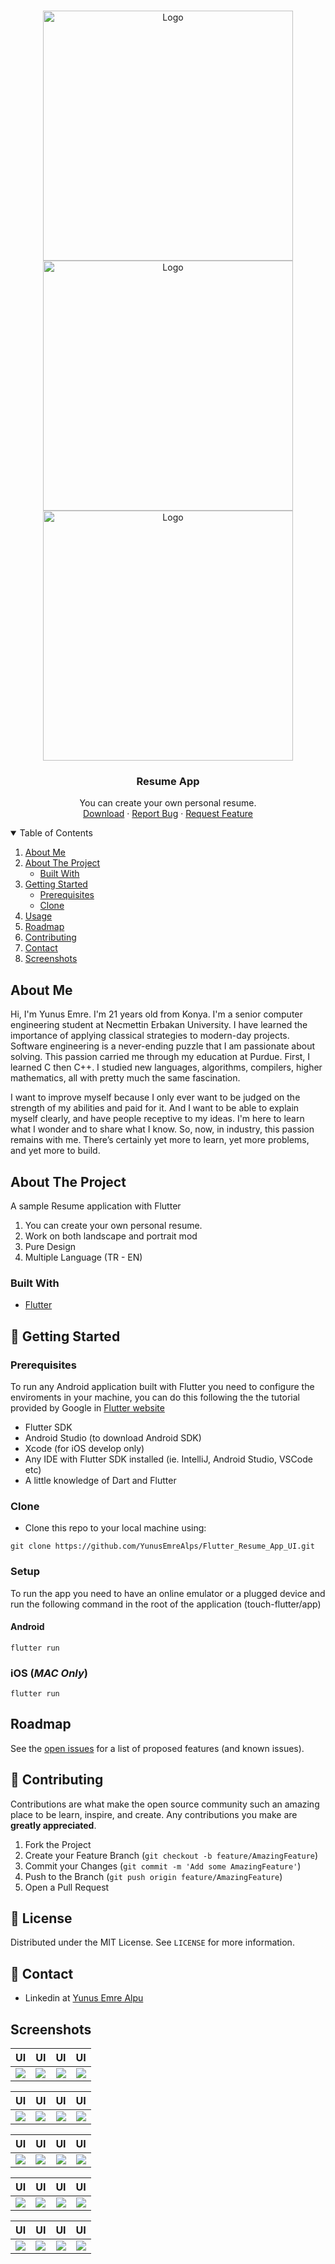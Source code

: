 <!-- PROJECT LOGO -->
<br />
<p align="center">
  <a href="https://github.com/YunusEmreAlps/Flutter_Resume_App_UI/tree/master/my_resume">
    <img src="assets/images/Logo1.png" alt="Logo" width="400">
    <img src="assets/images/Logo2.png" alt="Logo" width="400">
    <img src="assets/images/Logo3.png" alt="Logo" width="400">
  </a>

  <h3 align="center">Resume App</h3>

  <p align="center">
    You can create your own personal resume.
    <br />
    <a href="https://github.com/YunusEmreAlps/Flutter_Resume_App_UI/">Download</a>
    ·
    <a href="https://github.com/YunusEmreAlps/Flutter_Resume_App_UI/tree/master/my_resume/issues">Report Bug</a>
    ·
    <a href="https://github.com/YunusEmreAlps/Flutter_Resume_App_UI/tree/master/my_resume/issues">Request Feature</a>
  </p>
</p>

<!-- TABLE OF CONTENTS -->
<details open="open">
  <summary>Table of Contents</summary>
  <ol>
    <li>
      <a href="#about-us">About Me</a>
    </li>
    <li>
      <a href="#about-the-project">About The Project</a>
      <ul>
        <li><a href="#built-with">Built With</a></li>
      </ul>
    </li>
    <li>
      <a href="#getting-started">Getting Started</a>
      <ul>
        <li><a href="#prerequisites">Prerequisites</a></li>
        <li><a href="#clone">Clone</a></li>
      </ul>
    </li>
    <li><a href="#usage">Usage</a></li>
    <li><a href="#roadmap">Roadmap</a></li>
    <li><a href="#contributing">Contributing</a></li>
    <li><a href="#contact">Contact</a></li>
    <li><a href="#Screenshots">Screenshots</a></li>
  </ol>
</details>


<!-- ABOUT Me -->
## About Me
Hi, I'm Yunus Emre. I'm 21 years old from Konya. I'm a senior computer engineering student at Necmettin Erbakan University. I have learned the importance of applying classical strategies to modern-day projects. Software engineering is a never-ending puzzle that I am passionate about solving. This passion carried me through my education at Purdue. First, I learned C then C++. I studied new languages, algorithms, compilers, higher mathematics, all with pretty much the same fascination.

I want to improve myself because I only ever want to be judged on the strength of my abilities and paid for it. And I want to be able to explain myself clearly, and have people receptive to my ideas. I'm here to learn what I wonder and to share what I know. So, now, in industry, this passion remains with me. There’s certainly yet more to learn, yet more problems, and yet more to build.

<!-- ABOUT THE PROJECT -->
## About The Project
A sample Resume application with Flutter

1. You can create your own personal resume.
2. Work on both landscape and portrait mod
3. Pure Design
4. Multiple Language (TR - EN)


### Built With

* [Flutter](https://flutter.dev)


<!-- GETTING STARTED -->
## 🚀 Getting Started

### Prerequisites

To run any Android application built with Flutter you need to configure the enviroments in your machine, you can do this following the the tutorial provided by Google in [Flutter website](https://flutter.dev/docs/get-started/install)

- Flutter SDK
- Android Studio (to download Android SDK)
- Xcode (for iOS develop only)
- Any IDE with Flutter SDK installed (ie. IntelliJ, Android Studio, VSCode etc)
- A little knowledge of Dart and Flutter

### Clone

- Clone this repo to your local machine using:

```
git clone https://github.com/YunusEmreAlps/Flutter_Resume_App_UI.git
```

### Setup

To run the app you need to have an online emulator or a plugged device and run the following command in the root of the application (touch-flutter/app)

#### Android
```
flutter run
``` 
### iOS (_MAC Only_)

```
flutter run
``` 

<!-- ROADMAP -->
## Roadmap

See the [open issues](https://github.com/YunusEmreAlps/Flutter_Resume_App_UI/tree/master/my_resume/issues) for a list of proposed features (and known issues).


<!-- CONTRIBUTING -->
## 🤔 Contributing

Contributions are what make the open source community such an amazing place to be learn, inspire, and create. Any contributions you make are **greatly appreciated**.

1. Fork the Project
2. Create your Feature Branch (`git checkout -b feature/AmazingFeature`)
3. Commit your Changes (`git commit -m 'Add some AmazingFeature'`)
4. Push to the Branch (`git push origin feature/AmazingFeature`)
5. Open a Pull Request


<!-- LICENSE -->
## 📝 License

Distributed under the MIT License. See `LICENSE` for more information.


<!-- CONTACT -->
## 📌 Contact

- Linkedin at [Yunus Emre Alpu](https://www.linkedin.com/in/yunus-emre-alpu-5b1496151/)

<!-- SCREENSHOTS -->
## Screenshots

UI              |  UI               | UI               |  UI
:-------------------------:|:-------------------------:|:-------------------------:|:-------------------------:
![](https://github.com/YunusEmreAlps/Flutter_Resume_App_UI/blob/master/my_resume/ss/1.png?raw=true)|![](https://github.com/YunusEmreAlps/Flutter_Resume_App_UI/blob/master/my_resume/ss/2.png?raw=true)|![](https://github.com/YunusEmreAlps/Flutter_Resume_App_UI/blob/master/my_resume/ss/3.png?raw=true)|![](https://github.com/YunusEmreAlps/Flutter_Resume_App_UI/blob/master/my_resume/ss/4.png?raw=true)|

UI              |  UI               | UI               |  UI
:-------------------------:|:-------------------------:|:-------------------------:|:-------------------------:
![](https://github.com/YunusEmreAlps/Flutter_Resume_App_UI/blob/master/my_resume/ss/5.png?raw=true)|![](https://github.com/YunusEmreAlps/Flutter_Resume_App_UI/blob/master/my_resume/ss/6.png?raw=true)|![](https://github.com/YunusEmreAlps/Flutter_Resume_App_UI/blob/master/my_resume/ss/7.png?raw=true)|![](https://github.com/YunusEmreAlps/Flutter_Resume_App_UI/blob/master/my_resume/ss/8.png?raw=true)|

UI              |  UI               | UI               |  UI
:-------------------------:|:-------------------------:|:-------------------------:|:-------------------------:
![](https://github.com/YunusEmreAlps/Flutter_Resume_App_UI/blob/master/my_resume/ss/9.png?raw=true)|![](https://github.com/YunusEmreAlps/Flutter_Resume_App_UI/blob/master/my_resume/ss/10.png?raw=true)|![](https://github.com/YunusEmreAlps/Flutter_Resume_App_UI/blob/master/my_resume/ss/11.png?raw=true)|![](https://github.com/YunusEmreAlps/Flutter_Resume_App_UI/blob/master/my_resume/ss/12.png?raw=true)|

UI              |  UI               | UI               |  UI
:-------------------------:|:-------------------------:|:-------------------------:|:-------------------------:
![](https://github.com/YunusEmreAlps/Flutter_Resume_App_UI/blob/master/my_resume/ss/13.png?raw=true)|![](https://github.com/YunusEmreAlps/Flutter_Resume_App_UI/blob/master/my_resume/ss/14.png?raw=true)|![](https://github.com/YunusEmreAlps/Flutter_Resume_App_UI/blob/master/my_resume/ss/15.png?raw=true)|![](https://github.com/YunusEmreAlps/Flutter_Resume_App_UI/blob/master/my_resume/ss/16.png?raw=true)

UI              |  UI               | UI               |  UI
:-------------------------:|:-------------------------:|:-------------------------:|:-------------------------:
![](https://github.com/YunusEmreAlps/Flutter_Resume_App_UI/blob/master/my_resume/ss/17.png?raw=true)|![](https://github.com/YunusEmreAlps/Flutter_Resume_App_UI/blob/master/my_resume/ss/18.png?raw=true)|![](https://github.com/YunusEmreAlps/Flutter_Resume_App_UI/blob/master/my_resume/ss/19.png?raw=true)|![](https://github.com/YunusEmreAlps/Flutter_Resume_App_UI/blob/master/my_resume/ss/19.png?raw=true)